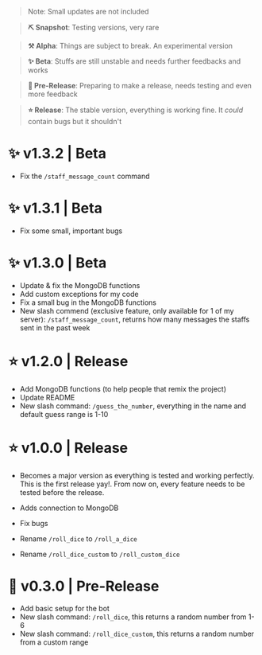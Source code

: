 > Note: Small updates are not included

> **⛏️ Snapshot**: Testing versions, very rare

> **⚒️ Alpha**: Things are subject to break. An experimental version

> **✨ Beta**: Stuffs are still unstable and needs further feedbacks and works

> **🚀 Pre-Release**: Preparing to make a release, needs testing and even more feedback

> **⭐ Release**: The stable version, everything is working fine. It *could* contain bugs but it shouldn't


# ✨ v1.3.2 | Beta
- Fix the `/staff_message_count` command
# ✨ v1.3.1 | Beta
- Fix some small, important bugs
# ✨ v1.3.0 | Beta
- Update & fix the MongoDB functions
- Add custom exceptions for my code
- Fix a small bug in the MongoDB functions
- New slash commend (exclusive feature, only available for 1 of my server): `/staff_message_count`, returns how many messages the staffs sent in the past week
# ⭐ v1.2.0 | Release 
- Add MongoDB functions (to help people that remix the project)
- Update README
- New slash command: `/guess_the_number`, everything in the name and default guess range is 1-10
# ⭐ v1.0.0 | Release
- Becomes a major version as everything is tested and working perfectly. This is the first release yay!. From now on, every feature needs to be tested before the release.

- Adds connection to MongoDB
- Fix bugs
- Rename `/roll_dice` to `/roll_a_dice`
- Rename `/roll_dice_custom` to `/roll_custom_dice`
# 🚀 v0.3.0 | Pre-Release
- Add basic setup for the bot
- New slash command: `/roll_dice`, this returns a random number from 1-6
- New slash command: `/roll_dice_custom`, this returns a random number from a custom range
